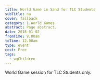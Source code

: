 ```yaml
---
title: World Game in Sand for TLC Students
subTitle: na
cover: fallback
category: 1.World Games
abstract: Page abstract.
date: 2018-01-02
fromTime: 9.00am
toTime: 12.00am
type: event
cost: Free
tags:
  - wgChildren
---
```


World Game session for TLC Students only.

